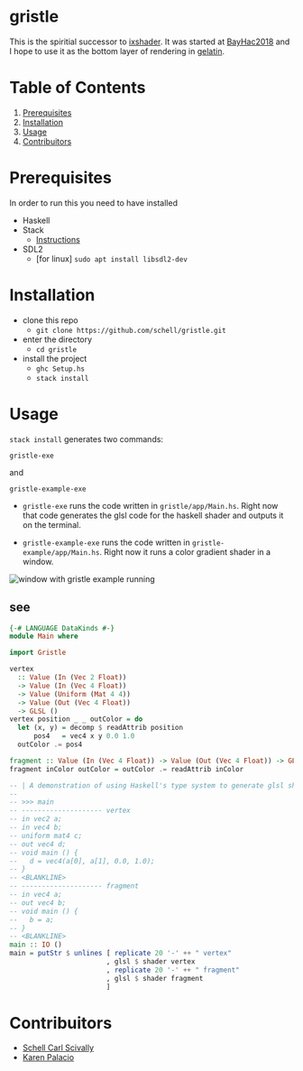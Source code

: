 # gristle
This is the spiritial successor to [ixshader](https://github.com/schell/ixshader).
It was started at [BayHac2018](https://wiki.haskell.org/BayHac2018) and I hope to
use it as the bottom layer of rendering in [gelatin](https://github.com/schell/gelatin).

# Table of Contents
1. [Prerequisites](#prerequisites)
2. [Installation](#installation)
3. [Usage](#usage)
4. [Contribuitors](#contribuitors)

# Prerequisites

In order to run this you need to have installed
* Haskell
* Stack
    * [Instructions](https://docs.haskellstack.org/en/stable/README/)
* SDL2
    * [for linux] `sudo apt install libsdl2-dev`

# Installation

* clone this repo
    * `git clone https://github.com/schell/gristle.git`
* enter the directory
    * `cd gristle`
* install the project
    * `ghc Setup.hs`
    * `stack install`

# Usage
`stack install` generates two commands:

    gristle-exe

and

    gristle-example-exe

* `gristle-exe` runs the code written in `gristle/app/Main.hs`. Right now that code generates the glsl code for the haskell shader and outputs it on the terminal.

* `gristle-example-exe` runs the code written in `gristle-example/app/Main.hs`. Right now it runs a color gradient shader in a window.

<img
    src="https://i.imgur.com/FBjtSYn.png"
    alt="window with gristle example running"
/>

## see
```haskell
{-# LANGUAGE DataKinds #-}
module Main where

import Gristle

vertex
  :: Value (In (Vec 2 Float))
  -> Value (In (Vec 4 Float))
  -> Value (Uniform (Mat 4 4))
  -> Value (Out (Vec 4 Float))
  -> GLSL ()
vertex position _ _ outColor = do
  let (x, y) = decomp $ readAttrib position
      pos4   = vec4 x y 0.0 1.0
  outColor .= pos4

fragment :: Value (In (Vec 4 Float)) -> Value (Out (Vec 4 Float)) -> GLSL ()
fragment inColor outColor = outColor .= readAttrib inColor

-- | A demonstration of using Haskell's type system to generate glsl shaders.
--
-- >>> main
-- -------------------- vertex
-- in vec2 a;
-- in vec4 b;
-- uniform mat4 c;
-- out vec4 d;
-- void main () {
--   d = vec4(a[0], a[1], 0.0, 1.0);
-- }
-- <BLANKLINE>
-- -------------------- fragment
-- in vec4 a;
-- out vec4 b;
-- void main () {
--   b = a;
-- }
-- <BLANKLINE>
main :: IO ()
main = putStr $ unlines [ replicate 20 '-' ++ " vertex"
                        , glsl $ shader vertex
                        , replicate 20 '-' ++ " fragment"
                        , glsl $ shader fragment
                        ]
```

# Contribuitors

* [Schell Carl Scivally](https://github.com/schell)
* [Karen Palacio](https://github.com/karen-pal/)
